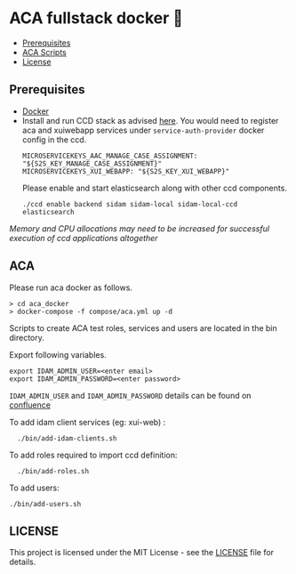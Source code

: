 # ACA fullstack docker :whale:

- [Prerequisites](#prerequisites)
- [ACA Scripts](#ACA)
- [License](#license)

## Prerequisites

- [Docker](https://www.docker.com)
- Install and run CCD stack as advised [here](https://github.com/hmcts/ccd-docker).
  You would need to register aca and xuiwebapp services under `service-auth-provider` docker config in the ccd.
  ```
  MICROSERVICEKEYS_AAC_MANAGE_CASE_ASSIGNMENT: "${S2S_KEY_MANAGE_CASE_ASSIGNMENT}"
  MICROSERVICEKEYS_XUI_WEBAPP: "${S2S_KEY_XUI_WEBAPP}"
  ```
  Please enable and start elasticsearch along with other ccd components.
  ```
  ./ccd enable backend sidam sidam-local sidam-local-ccd elasticsearch
  ```
*Memory and CPU allocations may need to be increased for successful execution of ccd applications altogether*

## ACA

Please run aca docker as follows. 
```
> cd aca_docker
> docker-compose -f compose/aca.yml up -d
```

Scripts to create ACA test roles, services and users are located in the bin directory.

Export following variables.
```
export IDAM_ADMIN_USER=<enter email>
export IDAM_ADMIN_PASSWORD=<enter password>
```
`IDAM_ADMIN_USER` and `IDAM_ADMIN_PASSWORD` details can be found on [confluence](https://tools.hmcts.net/confluence/x/eQP3P)

To add idam client services (eg: xui-web) :

```
  ./bin/add-idam-clients.sh
```

To add roles required to import ccd definition:

```
  ./bin/add-roles.sh
```

To add users:

```
./bin/add-users.sh
```

## LICENSE

This project is licensed under the MIT License - see the [LICENSE](LICENSE.md) file for details.
